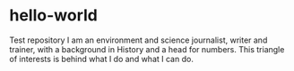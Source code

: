 # hello-world
Test repository
I am an environment and science journalist, writer and trainer, with a background in History and a head for numbers. This triangle of interests is behind what I do and what I can do.
